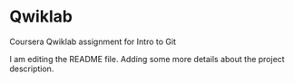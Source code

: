 # Qwiklab
Coursera Qwiklab assignment for Intro to Git

I am editing the README file. Adding some more details about the project description.
